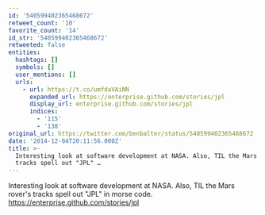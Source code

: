 ```yaml
---
id: '540599402365468672'
retweet_count: '10'
favorite_count: '14'
id_str: '540599402365468672'
retweeted: false
entities:
  hashtags: []
  symbols: []
  user_mentions: []
  urls:
    - url: https://t.co/umfdaVAiNN
      expanded_url: https://enterprise.github.com/stories/jpl
      display_url: enterprise.github.com/stories/jpl
      indices:
        - '115'
        - '138'
original_url: https://twitter.com/benbalter/status/540599402365468672
date: '2014-12-04T20:11:56.000Z'
title: >-
  Interesting look at software development at NASA. Also, TIL the Mars rover's
  tracks spell out "JPL" …
---
```


Interesting look at software development at NASA. Also, TIL the Mars rover's tracks spell out "JPL" in morse code. https://enterprise.github.com/stories/jpl